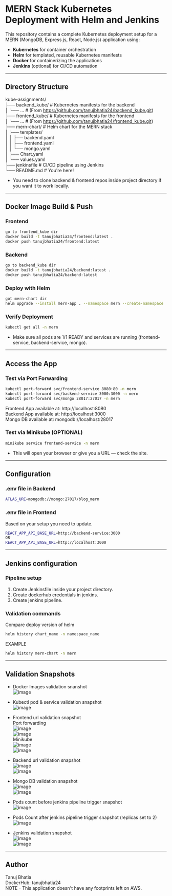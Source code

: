 # MERN Stack Kubernetes Deployment with Helm and Jenkins

This repository contains a complete Kubernetes deployment setup for a MERN (MongoDB, Express.js, React, Node.js) application using:
- **Kubernetes** for container orchestration
- **Helm** for templated, reusable Kubernetes manifests
- **Docker** for containerizing the applications
- **Jenkins** (optional) for CI/CD automation
---

## Directory Structure
kube-assignments/<br>
├── backend_kube/         # Kubernetes manifests for the backend<br>
│   └── ...               # (From https://github.com/tanujbhatia24/backend_kube.git)<br>
├── frontend_kube/        # Kubernetes manifests for the frontend<br>
│   └── ...               # (From https://github.com/tanujbhatia24/frontend_kube.git)<br>
├── mern-chart/           # Helm chart for the MERN stack<br>
│   ├── templates/<br>
│   │   ├── backend.yaml<br>
│   │   ├── frontend.yaml<br>
│   │   └── mongo.yaml<br>
│   ├── Chart.yaml<br>
│   └── values.yaml<br>
├── jenkinsfile           # CI/CD pipeline using Jenkins<br>
└── README.md             # You're here!<br>

- You need to clone backend & frontend repos inside project directory if you want it to work locally.
---

## Docker Image Build & Push

### Frontend

```bash
go to frontend_kube dir
docker build -t tanujbhatia24/frontend:latest .
docker push tanujbhatia24/frontend:latest
```
### Backend
```bash
go to backend_kube dir
docker build -t tanujbhatia24/backend:latest .
docker push tanujbhatia24/backend:latest
```
### Deploy with Helm
```bash
got mern-chart dir
helm upgrade --install mern-app . --namespace mern --create-namespace
```
### Verify Deployment
```bash
kubectl get all -n mern
```
- Make sure all pods are 1/1 READY and services are running (frontend-service, backend-service, mongo).  
---

## Access the App 
### Test via Port Forwarding
```bash
kubectl port-forward svc/frontend-service 8080:80 -n mern
kubectl port-forward svc/backend-service 3000:3000 -n mern
kubectl port-forward svc/mongo 28017:27017 -n mern
```
Frontend App available at: http://localhost:8080<br>
Backend App available at: http://localhost:3000<br>
Mongo DB available at: mongodb://localhost:28017<br>

### Test via Minikube (OPTIONAL)
```bash
minikube service frontend-service -n mern
```
- This will open your browser or give you a URL — check the site.
---

## Configuration
### .env file in Backend
```bash
ATLAS_URI=mongodb://mongo:27017/blog_mern
```
### .env file in Frontend
Based on your setup you need to update.
```bash
REACT_APP_API_BASE_URL=http://backend-service:3000
OR
REACT_APP_API_BASE_URL=http://localhost:3000
```
---

## Jenkins configuration
### Pipeline setup
1. Create Jenkinsfile inside your project directory.
2. Create dockerhub credentials in jenkins.
3. Create jenkins pipeline.
### Validation commands
Compare deploy version of helm
```bash
helm history chart_name -n namespace_name
```
EXAMPLE 
```bash
helm history mern-chart -n mern
```
---


## Validation Snapshots
- Docker Images validation snanshot<br>
![image](https://github.com/user-attachments/assets/d7f5e3b1-aec3-4596-91a1-8942e1104090)<br>

- Kubectl pod & service validation snapshot<br>
![image](https://github.com/user-attachments/assets/4ca580b9-5af7-41c5-bb53-1f1716fd75e5)<br>

- Frontend url validation snapshot<br>
Port forwarding<br>
![image](https://github.com/user-attachments/assets/ae1dc45c-b973-4d02-ae69-ca070b67a5c4)<br>
![image](https://github.com/user-attachments/assets/427ecbd7-764e-4b37-9ebd-7f48cdefea41)<br>
Minikube<br>
![image](https://github.com/user-attachments/assets/23ede8ee-b997-403a-85f0-b7e2c46f90e0)<br>
![image](https://github.com/user-attachments/assets/0c89fb1b-1c47-4eeb-b65d-b8aa4a37adc1)<br>

- Backend url validation snapshot<br>
![image](https://github.com/user-attachments/assets/2cb7d179-68c7-4236-838c-f4b0c77fda12)<br>
![image](https://github.com/user-attachments/assets/feea7608-bf82-4880-a9c6-1ec16218b0e8)<br>

- Mongo DB validation snapshot<br>
![image](https://github.com/user-attachments/assets/d1826381-a98f-4425-a899-62e492cdbc61)<br>
![image](https://github.com/user-attachments/assets/7f8d9cd8-0581-4d4b-81e7-62bf65daffc1)<br>

- Pods count before jenkins pipeline trigger snapshot<br>
![image](https://github.com/user-attachments/assets/dda1f1b9-3343-42ac-9958-392a0f5b147c)<br>

- Pods Count after jenkins pipeline trigger snapshot (replicas set to 2)<br>
![image](https://github.com/user-attachments/assets/7f11ce62-5e55-4da6-9581-9382b2f6e254)<br>

- Jenkins validation snapshot<br>
![image](https://github.com/user-attachments/assets/48aa3ed1-9e76-4298-be63-d1f8eed72d56)<br>
![image](https://github.com/user-attachments/assets/f03795ee-8278-4255-9059-c689cdca9e24)<br>
---

## Author<br>
Tanuj Bhatia<br>
DockerHub: tanujbhatia24<br>
NOTE - This application doesn't have any footprints left on AWS.
